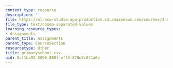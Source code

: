 ```yaml
---
content_type: resource
description: ''
file: https://ol-ocw-studio-app-production.s3.amazonaws.com/courses/1-022-introduction-to-network-models-fall-2018/5cf1ba923896808feff4878e2c041a6e_primaryschool.csv
file_type: text/comma-separated-values
learning_resource_types:
- Assignments
parent_title: Assignments
parent_type: CourseSection
resourcetype: Other
title: primaryschool.csv
uid: 5cf1ba92-3896-808f-eff4-878e2c041a6e
---
```

